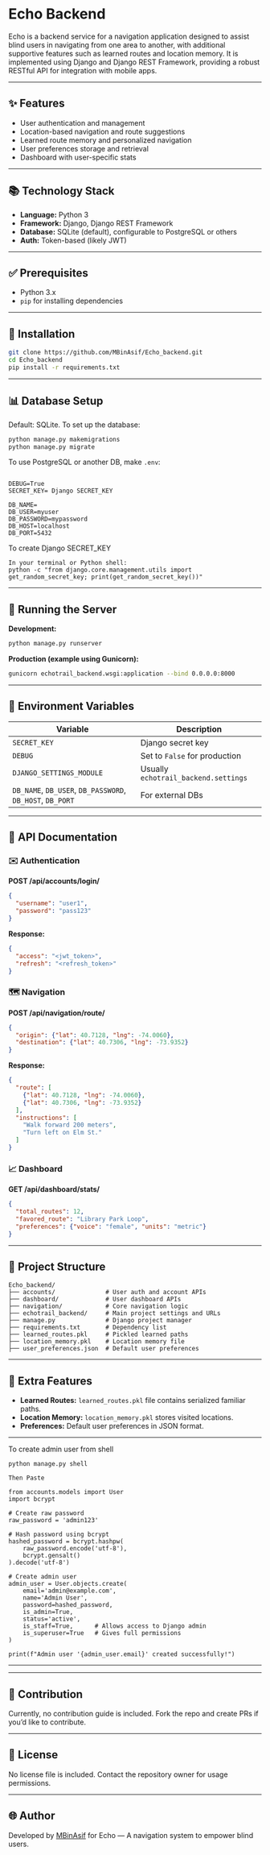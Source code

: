 # Echo Backend

Echo is a backend service for a navigation application designed to assist blind users in navigating from one area to another, with additional supportive features such as learned routes and location memory. It is implemented using Django and Django REST Framework, providing a robust RESTful API for integration with mobile apps.

---

## ✨ Features

* User authentication and management
* Location-based navigation and route suggestions
* Learned route memory and personalized navigation
* User preferences storage and retrieval
* Dashboard with user-specific stats

---

## 📚 Technology Stack

* **Language:** Python 3
* **Framework:** Django, Django REST Framework
* **Database:** SQLite (default), configurable to PostgreSQL or others
* **Auth:** Token-based (likely JWT)

---

## ✅ Prerequisites

* Python 3.x
* `pip` for installing dependencies

---

## 📂 Installation

```bash
git clone https://github.com/MBinAsif/Echo_backend.git
cd Echo_backend
pip install -r requirements.txt
```

---

## 📊 Database Setup

Default: SQLite.
To set up the database:

```bash
python manage.py makemigrations
python manage.py migrate
```

To use PostgreSQL or another DB, make `.env`:

```# .env

DEBUG=True
SECRET_KEY= Django SECRET_KEY

DB_NAME=
DB_USER=myuser
DB_PASSWORD=mypassword
DB_HOST=localhost
DB_PORT=5432
```
To create Django SECRET_KEY 

```
In your terminal or Python shell:
python -c "from django.core.management.utils import get_random_secret_key; print(get_random_secret_key())"

```
---

## 🚀 Running the Server

**Development:**

```bash
python manage.py runserver
```

**Production (example using Gunicorn):**

```bash
gunicorn echotrail_backend.wsgi:application --bind 0.0.0.0:8000
```

---

## 🔐 Environment Variables

| Variable                                                  | Description                          |
| --------------------------------------------------------- | ------------------------------------ |
| `SECRET_KEY`                                              | Django secret key                    |
| `DEBUG`                                                   | Set to `False` for production        |
| `DJANGO_SETTINGS_MODULE`                                  | Usually `echotrail_backend.settings` |
| `DB_NAME`, `DB_USER`, `DB_PASSWORD`, `DB_HOST`, `DB_PORT` | For external DBs                     |

---

## 📄 API Documentation

### ✉️ Authentication

**POST /api/accounts/login/**

```json
{
  "username": "user1",
  "password": "pass123"
}
```

**Response:**

```json
{
  "access": "<jwt_token>",
  "refresh": "<refresh_token>"
}
```

### 🗺️ Navigation

**POST /api/navigation/route/**

```json
{
  "origin": {"lat": 40.7128, "lng": -74.0060},
  "destination": {"lat": 40.7306, "lng": -73.9352}
}
```

**Response:**

```json
{
  "route": [
    {"lat": 40.7128, "lng": -74.0060},
    {"lat": 40.7306, "lng": -73.9352}
  ],
  "instructions": [
    "Walk forward 200 meters",
    "Turn left on Elm St."
  ]
}
```

### 📈 Dashboard

**GET /api/dashboard/stats/**

```json
{
  "total_routes": 12,
  "favored_route": "Library Park Loop",
  "preferences": {"voice": "female", "units": "metric"}
}
```

---

## 📁 Project Structure

```
Echo_backend/
├── accounts/              # User auth and account APIs
├── dashboard/             # User dashboard APIs
├── navigation/            # Core navigation logic
├── echotrail_backend/     # Main project settings and URLs
├── manage.py              # Django project manager
├── requirements.txt       # Dependency list
├── learned_routes.pkl     # Pickled learned paths
├── location_memory.pkl    # Location memory file
├── user_preferences.json  # Default user preferences
```

---

## 🚚 Extra Features

* **Learned Routes:** `learned_routes.pkl` file contains serialized familiar paths.
* **Location Memory:** `location_memory.pkl` stores visited locations.
* **Preferences:** Default user preferences in JSON format.

---
To create admin user from shell 

```
python manage.py shell

Then Paste

from accounts.models import User
import bcrypt

# Create raw password
raw_password = 'admin123'

# Hash password using bcrypt
hashed_password = bcrypt.hashpw(
    raw_password.encode('utf-8'),
    bcrypt.gensalt()
).decode('utf-8')

# Create admin user
admin_user = User.objects.create(
    email='admin@example.com',
    name='Admin User',
    password=hashed_password,
    is_admin=True,
    status='active',
    is_staff=True,      # Allows access to Django admin
    is_superuser=True   # Gives full permissions
)

print(f"Admin user '{admin_user.email}' created successfully!")
```
---

---


## 💼 Contribution

Currently, no contribution guide is included. Fork the repo and create PRs if you’d like to contribute.

---

## 📅 License

No license file is included. Contact the repository owner for usage permissions.

---

## 🌐 Author

Developed by [MBinAsif](https://github.com/MBinAsif) for Echo — A navigation system to empower blind users.
